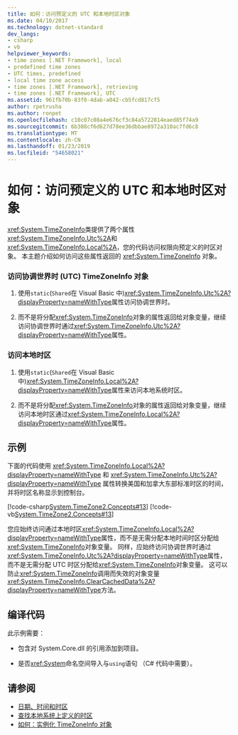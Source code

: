 ```yaml
---
title: 如何：访问预定义的 UTC 和本地时区对象
ms.date: 04/10/2017
ms.technology: dotnet-standard
dev_langs:
- csharp
- vb
helpviewer_keywords:
- time zones [.NET Framework], local
- predefined time zones
- UTC times, predefined
- local time zone access
- time zones [.NET Framework], retrieving
- time zones [.NET Framework], UTC
ms.assetid: 961fb70b-83f0-4dab-a042-cb5fcd817cf5
author: rpetrusha
ms.author: ronpet
ms.openlocfilehash: c10c07c08a4e676cf3c84a5722814eaed85f74a9
ms.sourcegitcommit: 6b308cf6d627d78ee36dbbae8972a310ac7fd6c8
ms.translationtype: MT
ms.contentlocale: zh-CN
ms.lasthandoff: 01/23/2019
ms.locfileid: "54658021"
---
```

# <a name="how-to-access-the-predefined-utc-and-local-time-zone-objects"></a>如何：访问预定义的 UTC 和本地时区对象

<xref:System.TimeZoneInfo>类提供了两个属性<xref:System.TimeZoneInfo.Utc%2A>和<xref:System.TimeZoneInfo.Local%2A>，您的代码访问权限向预定义的时区对象。 本主题介绍如何访问这些属性返回的 <xref:System.TimeZoneInfo> 对象。

### <a name="to-access-the-coordinated-universal-time-utc-timezoneinfo-object"></a>访问协调世界时 (UTC) TimeZoneInfo 对象

1. 使用`static`(`Shared`在 Visual Basic 中)<xref:System.TimeZoneInfo.Utc%2A?displayProperty=nameWithType>属性访问协调世界时。

2. 而不是将分配<xref:System.TimeZoneInfo>对象的属性返回给对象变量，继续访问协调世界时通过<xref:System.TimeZoneInfo.Utc%2A?displayProperty=nameWithType>属性。

### <a name="to-access-the-local-time-zone"></a>访问本地时区

1. 使用`static`(`Shared`在 Visual Basic 中)<xref:System.TimeZoneInfo.Local%2A?displayProperty=nameWithType>属性来访问本地系统时区。

2. 而不是将分配<xref:System.TimeZoneInfo>对象的属性返回给对象变量，继续访问本地时区通过<xref:System.TimeZoneInfo.Local%2A?displayProperty=nameWithType>属性。

## <a name="example"></a>示例

下面的代码使用 <xref:System.TimeZoneInfo.Local%2A?displayProperty=nameWithType> 和 <xref:System.TimeZoneInfo.Utc%2A?displayProperty=nameWithType> 属性转换美国和加拿大东部标准时区的时间，并将时区名称显示到控制台。

[!code-csharp[System.TimeZone2.Concepts#13](../../../samples/snippets/csharp/VS_Snippets_CLR_System/system.TimeZone2.Concepts/CS/TimeZone2Concepts.cs#13)]
[!code-vb[System.TimeZone2.Concepts#13](../../../samples/snippets/visualbasic/VS_Snippets_CLR_System/system.TimeZone2.Concepts/VB/TimeZone2Concepts.vb#13)]

您应始终访问通过本地时区<xref:System.TimeZoneInfo.Local%2A?displayProperty=nameWithType>属性，而不是无需分配本地时间时区分配给<xref:System.TimeZoneInfo>对象变量。 同样，应始终访问协调世界时通过<xref:System.TimeZoneInfo.Utc%2A?displayProperty=nameWithType>属性，而不是无需分配 UTC 时区分配给<xref:System.TimeZoneInfo>对象变量。 这可以防止<xref:System.TimeZoneInfo>调用而失效的对象变量<xref:System.TimeZoneInfo.ClearCachedData%2A?displayProperty=nameWithType>方法。

## <a name="compiling-the-code"></a>编译代码

此示例需要：

* 包含对 System.Core.dll 的引用添加到项目。

* 是否<xref:System>命名空间导入与`using`语句 （C# 代码中需要）。

## <a name="see-also"></a>请参阅

- [日期、时间和时区](../../../docs/standard/datetime/index.md)
- [查找本地系统上定义的时区](../../../docs/standard/datetime/finding-the-time-zones-on-local-system.md)
- [如何：实例化 TimeZoneInfo 对象](../../../docs/standard/datetime/instantiate-time-zone-info.md)
